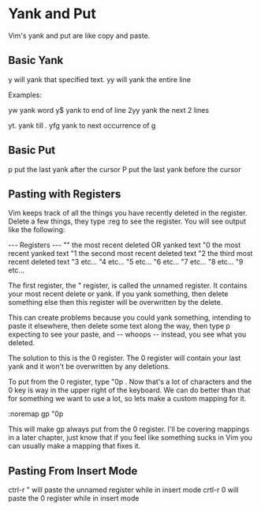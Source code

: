 # Yank and Put

Vim's yank and put are like copy and paste.

## Basic Yank

y<motion> will yank that specified text.
yy will yank the entire line

Examples:

yw   yank word
y$   yank to end of line
2yy  yank the next 2 lines

yt.  yank till .
yfg  yank to next occurrence of g

## Basic Put

p  put the last yank after the cursor
P  put the last yank before the cursor

## Pasting with Registers

Vim keeps track of all the things you have recently deleted in the register.
Delete a few things, they type :reg to see the register. You will see output
like the following:

--- Registers ---
""   the most recent deleted OR yanked text
"0   the most recent yanked text
"1   the second most recent deleted text
"2   the third most recent deleted text
"3   etc...
"4   etc...
"5   etc...
"6   etc...
"7   etc...
"8   etc...
"9   etc...

The first register, the " register, is called the unnamed register. It
contains your most recent delete or yank. If you yank something, then delete
something else then this register will be overwritten by the delete.

This can create problems because you could yank something, intending to
paste it elsewhere, then delete some text along the way, then type p
expecting to see your paste, and -- whoops -- instead, you see what you
deleted.

The solution to this is the 0 register. The 0 register will contain your
last yank and it won't be overwritten by any deletions.

To put from the 0 register, type "0p . Now that's a lot of characters and
the 0 key is way in the upper right of the keyboard. We can do better than
that for something we want to use a lot, so lets make a custom mapping for
it.

:noremap gp "0p

This will make gp always put from the 0 register. I'll be covering mappings
in a later chapter, just know that if you feel like something sucks in Vim
you can usually make a mapping that fixes it.


## Pasting From Insert Mode

ctrl-r "  will paste the unnamed register while in insert mode
crtl-r 0  will paste the 0 register while in insert mode
